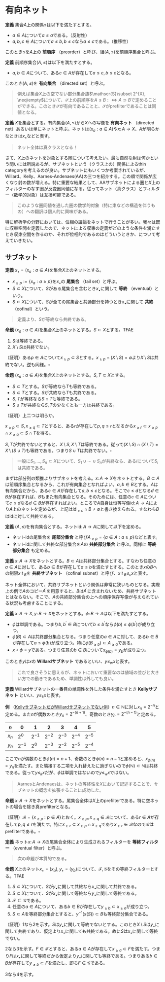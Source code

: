 
# 有向ネット

__定義__ 集合$A$上の関係$\le$は以下を満たすとする。

- $a\in A$について$a\le a$である。（反射性）
- $a, b, c\in A$について$a\le b, b\le c$なら$a\le c$である。（推移性）

このとき$\le$を$A$上の **前順序** （preorder）と呼び、組$(A, \le)$を前順序集合と呼ぶ。

__定義__ 前順序集合$(A, \le)$は以下を満たすとする。

- $a, b\in A$について、ある$c\in A$が存在して$a\le c, b\le c$となる。

このとき$(A, \le)$を **有向集合** （directed set）と呼ぶ。

> 例えば集合$X$上の空でない部分集合族$\mathscr{S}\subset 2^{X}, \neq\empty$について、$\mathscr{S}$上の前順序を$A\le B:\Leftrightarrow A\supset B$で定めることができる。このとき$\mathscr{S}$が有向であることと、$\mathscr{S}$がprefilterであることは同値となる。

__定義__ $X$を集合とする。有向集合$(A, \le)$から$X$への写像を **有向ネット** （directed net）あるいは単にネットと呼ぶ。ネットは$(x_{a}: a\in A)$や$x\colon A\rightarrow X$、$A$が明らかなときは$x_{\bullet}$などと表す。

> ネット全体は真クラスとなる！

さて、$X$上のネットを対象とする圏について考えたい。最も自然な射は何かという問いには所説あるが、サブネットという（クラス上の）関係によるthin categoryを考えるのが良い。サブネットにもいくつか考案されているが、Willard、Kelly、Aarnes-Andenaes(AA)の三つを紹介する。この順で関係が広くなり射の数が増える。特に重要な結果として、AAサブネットによる圏と$X$上のフィルターのなす圏が反変圏同値になる。従ってネット（真クラス）とフィルター（数学的対象）は互換可能である。

> このような圏同値を通した圏の数学的対象（特に束などの構造を伴うもの）への翻訳は個人的に興味がある。

特に解析学の分野においては、位相の議論をネットで行うことが多い。我々は既に収束空間を定義したので、ネットによる収束の定義がどのような条件を満たすとき収束空間を作るのか、それが位相的であるのはどういうときか、について考えていきたい。



## サブネット

__定義__ $x_{\bullet}=(x_{a}: a\in A)$を集合$X$上のネットとする。

- $x_{\ge p}:=\lbrace x_{a} : a\ge p \rbrace$を$x_{\bullet}$の **尾集合** （tail set）と呼ぶ。
- $S\subset X$について、$S$がある尾集合を含むとき$x_{\bullet}$に関して **等終** （eventual）という。
- $S\subset X$について、$S$が全ての尾集合と共通部分を持つとき$x_{\bullet}$に関して **共終** （cofinal）という。

> 定義より、$S$が等終なら共終である。

__命題__ $(x_{a}: a\in A)$を集合$X$上のネットとする。$S\subset X$とする。TFAE

1. $S$は等終である。
1. $X\setminus S$は共終でない。

（証明）ある$p\in A$について$x_{\ge p}\subset S$とする。$x_{\ge p}\cap (X\setminus S)=\emptyset$より$X\setminus S$は共終でない。逆も同様。$\square$

__命題__ $(x_{a}: a\in A)$を集合$X$上のネットとする。$S, T\subset X$とする。

- $S\subset T$とする。$S$が等終なら$T$も等終である。
- $S\subset T$とする。$S$が共終なら$T$も共終である。
- $S, T$が等終なら$S\cap T$も等終である。
- $S\cup T$が共終なら$S, T$の少なくとも一方は共終である。

（証明）上二つは明らか。

$x_{\ge p}\subset S, x_{\ge q}\subset T$とすると、ある$r$が存在して$p, q\le r$となるから$x_{\ge r}\subset x_{\ge p}\cap x_{\ge q}\subset S\cap T$を得る。

$S, T$が共終でないとすると、$X\setminus S, X\setminus T$は等終である。従って$(X\setminus S)\cap(X\setminus T)=X\setminus(S\cup T)$も等終である。つまり$S\cup T$は共終でない。$\square$

> 一般に$S_{1}, \dotsc, S_{n}\subset X$について、$S_{1}\cup\dotsb\cup S_{n}$が共終なら、ある$i$について$S_{i}$は共終である。

まずは部分列の類推よりサブネットを考える。$x\colon A\rightarrow X$をネットとする。$B\subset A$は前順序集合となるから、これが有向集合となればよい。$a, b\in B$とする。$A$は有向集合だから、ある$c\in A$が存在して$a, b\le c$となる。そこで$c\le d$となる$d\in B$が存在すれば、$B$もまた有向集合となる。そのためには、任意の$c\in A$について$c\le d$なる$d\in B$が存在すればよい。ところで$A$自身は恒等写像$\mathrm{id}\colon A\rightarrow A$により$A$上のネットを定めるが、上記は$\mathrm{id}_{\ge c}\cap B\neq\emptyset$と書き換えられる。すなわち$B$は$\mathrm{id}$に対して共終である。

__定義__ $(A, \le)$を有向集合とする。ネット$\mathrm{id}\colon A\rightarrow A$に関して以下を定める。

- ネット$\mathrm{id}$の尾集合を **尾部分集合** と呼び$A_{\ge p}=\lbrace a\in A : a\ge p \rbrace$などと表す。
- ネット$\mathrm{id}$に関して共終な部分集合を$A$の **共終部分集合** と呼ぶ。同様に **等終部分集合** も定める。

__定義__ $x\colon A\rightarrow X$をネットとする。$B\subset A$は共終部分集合とする。すなわち任意の$a\in A$に対して、ある$b\in B$が存在して$a\le b$を満たすとする。このとき$x$の$B$への制限$x\restriction_{B}$を **共終サブネット** （cofinal subnet）と呼び、$x\restriction_{B}\le_{c}x$と表す。

ネット全体において、共終サブネットという関係は非常に狭いものとなる。実際上の例で$A$のコピー$A^{\prime}$を用意すると、$B$は$A^{\prime}$に含まれないため、共終サブネットとはならない。そこで、$A$の共終部分集合の上への順序保存写像が与えられている状況も考慮することにする。

__定義__ $x\colon A\rightarrow X, y\colon B\rightarrow X$をネットとする。$\phi\colon B\rightarrow A$は以下を満たすとする。

- $\phi$は単調である。つまり$b, b^{\prime}\in B$について$b\le b^{\prime}$なら$\phi(b)\le\phi(b^{\prime})$が成り立つ。
- $\phi(B)\subset A$は共終部分集合となる。つまり任意の$a\in A$に対して、ある$b\in B$が存在して$a\le\phi(b)$が成り立つ。特に$\phi(B_{\ge b})\subset A_{\ge a}$である。
- $x\circ\phi=y$である。つまり任意の$b\in B$について$x_{\phi(b)}=y_{b}$が成り立つ。

このとき$y$は$x$の **Willardサブネット** であるといい、$y\le_{w}x$と表す。

> これで良さそうに思えるが、ネットにおいて重要なのは値域の並びと大きい方での動きであるため、単調性は外しても良い。

__定義__ Willardサブネットの一番目の単調性を外した条件を満たすとき **Kellyサブネット** といい、$y\le_{k}x$と表す。

__例__ （[KellyサブネットだがWillardサブネットでない例](https://math.stackexchange.com/questions/1126609/different-definitions-of-subnet)）$n\in\mathbb{N}$に対し$x_{n}=2^{-n}$と定める。また$n$が偶数のとき$y_{n}=2^{-(n+1)}$、奇数のとき$y_{n}=2^{-(n-1)}$と定める。

| $n$ | $0$ | $1$ | $2$ | $3$ | $4$ | $5$ |
|-|-|-|-|-|-|-|
| $x_{n}$ | $2^{0}$ | $2^{-1}$ | $2^{-2}$ | $2^{-3}$ | $2^{-4}$ | $2^{-5}$ |
| $y_{n}$ | $2^{-1}$ | $2^{0}$ | $2^{-3}$ | $2^{-2}$ | $2^{-5}$ | $2^{-4}$ |

ここで$n$が偶数のとき$\phi(n)=n+1$、奇数のとき$\phi(n)=n-1$と定めると、$x_{\phi(n)}=y_{n}$を満たす。また隣接する二項を入れ替えたに過ぎないので$\phi(\mathbb{N})\subset\mathbb{N}$は共終である。従って$y\le_{k}x$だが、$\phi$は単調ではないので$y\le_{w}x$ではない。

> AarnesとAndenaesは、ネットの等終性を$X$において記述することで、サブネットの概念を拡張することに成功した。

__命題__ $x\colon A\rightarrow X$をネットとする。尾集合全体は$X$上のprefilterである。特に空ネットの場合を除き真prefilterとなる。

（証明）$\mathscr{B}=\lbrace x_{\ge p} : p\in A \rbrace$とおく。$x_{\ge p}, x_{\ge q}\in\mathscr{B}$について、ある$r\in A$が存在して$p, q\le r$を満たす。特に$x_{\ge r}\subset x_{\ge p}\cap x_{\ge q}$であり$x_{\ge r}\in\mathscr{B}$なので$\mathscr{B}$はprefilterである。$\square$

__定義__ ネット$x\colon A\rightarrow X$の尾集合全体により生成されるフィルターを **等終フィルター** （eventual filter）と呼ぶ。

> 次の命題が本質的である。

__命題__ $X$上のネット$x_{\bullet}=(x_{a}), y_{\bullet}=(y_{b})$について、$\mathscr{F}, \mathscr{G}$をその等終フィルターとする。TFAE

1. $S\subset X$について、$S$が$y_{\bullet}$に関して共終なら$x_{\bullet}$に関して共終である。
1. $S\subset X$について、$S$が$x_{\bullet}$に関して等終なら$y_{\bullet}$に関して等終である。
1. $\mathscr{F}\subset\mathscr{G}$である。
1. 任意の$a\in A$について、ある$b\in B$が存在して$y_{\ge b}\subset x_{\ge a}$が成り立つ。
1. $S\subset A$を等終部分集合とすると、$y^{-1}(x(S))\subset B$も等終部分集合である。

（証明）1なら2を示す。$S$は$y_{\bullet}$に関して等終でないとする。このとき$X\setminus S$は$y_{\bullet}$に関して共終であり、仮定より$x_{\bullet}$に関しても共終である。故に$S$は$x_{\bullet}$に関して等終でない。

2なら3を示す。$F\in\mathscr{F}$とすると、ある$a\in A$が存在して$x_{\ge a}\subset F$を満たす。つまり$F$は$x_{\bullet}$に関して等終だから仮定より$y_{\bullet}$に関しても等終である。つまりある$b\in B$が存在して$y_{\ge b}\subset F$を満たし、即ち$F\in\mathscr{G}$である。

3なら4を示す。